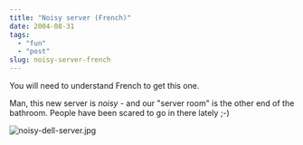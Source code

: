 ```yaml
---
title: "Noisy server (French)"
date: 2004-08-31
tags: 
  - "fun"
  - "post"
slug: noisy-server-french
---
```


You will need to understand French to get this one.

Man, this new server is _noisy_ - and our "server room" is the other end of the bathroom. People have been scared to go in there lately ;-)

![noisy-dell-server.jpg](/assets/images/movable-type-blog-archives/noisy-dell-server.jpg)
